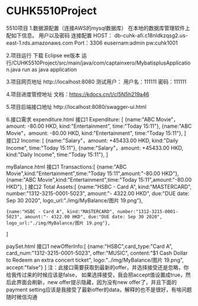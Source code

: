 # CUHK5510Project
5510项目
1.数据源配置（连接AWS的mysql数据库）
在本地的数据库管理软件上配如下信息。
用户以及密码
连接配置
HOST：
db-cuhk-afi.c18nldkzqsg2.us-east-1.rds.amazonaws.com
Port：3306
eusernam:admin
pw:cuhk1001

2.项目运行
下载 Eclipse ee版本
运行/CUHK5510Project/src/main/java/com/captainxero/MybatisplusApplication.java run as java application

3.项目网页地址
http://localhost:8080
测试用户：
用户名：111111
密码：111111

4.项目进度管控地址
文档：https://kdocs.cn/l/cl5N5h219a46

5.项目后端接口地址
http://localhost:8080/swagger-ui.html

6.接口需求
expenditure.html
接口1
Expenditure:
[
    {name:"ABC Movie"，amount: -80.00 HKD, kind:"Entertainment", time:"Today 15:11"}, 
    {name:"ABC Movie"，amount: -80.00 HKD, kind:"Entertainment", time:"Today 15:11"},
]
接口2
Income:
[
    {name:"Salary"，amount: +45433.00 HKD, kind:"Daily Income", time:"Today 15:11"},
    {name:"Salary"，amount: +45433.00 HKD, kind:"Daily Income", time:"Today 15:11"},
]

myBalance.html
接口1
Transactions:[
    {name:"ABC Movie",kind:"Entertainment",time:"Today 15:11",amount:"-80.00 HKD"},
    {name:"ABC Movie",kind:"Entertainment",time:"Today 15:11",amount:"-80.00 HKD"},
]
接口2
Total Assets:[
    {name:"HSBC - Card A", kind:"MASTERCARD", number:"1312-3215-0001-5023", amount:"- 4322.00 HKD", due:"DUE date: Sep 30 2020", logo_url:"./img/MyBalance/图片 19.png"},

    {name:"HSBC - Card A", kind:"MASTERCARD", number:"1312-3215-0001-5023", amount:"- 4322.00 HKD", due:"DUE date: Sep 30 2020", logo_url:"./img/MyBalance/图片 19.png"},
]

paySet.html
接口1
newOfferInfo:[ {name:"HSBC",card_type:"Card A", card_num:"1312-3215-0001-5023", offer:"MUSIC", content:"$1 Cash Dollar to Redeem an extra concert ticket", logo:"../img/MyBalance/图片 19.png", accept:"false"} ]
注：此接口需要获取到最新的offer，并选择接受还是忽略，你给我传过来的时候应该是false， 如果选择接受，我会把accept值设置成true，然后此界面会刷新，new offer提示隐藏，因为没有new offer了，并且下面的payment setting应该是我接受了最新offer的data，解释的也不是很好，有啥问题随时微信沟通







